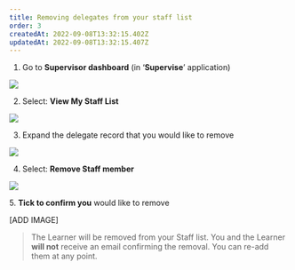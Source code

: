 ```yaml
---
title: Removing delegates from your staff list
order: 3
createdAt: 2022-09-08T13:32:15.402Z
updatedAt: 2022-09-08T13:32:15.407Z
---
```

1. Go to **Supervisor dashboard** (in ‘**Supervise**’ application) ​

![](/img/em-3-11-Removing.jpg)

2. Select: **View My Staff List​**

![](/img/em-3-12-Removing.jpg)

3. Expand the delegate record that you would like to remove​

![](/img/em-3-13-Removing.jpg)

4. Select: **Remove Staff member​**

![](/img/em-3-14-Removing.jpg)

5﻿. **Tick to confirm you** would like to remove

\[﻿ADD IMAGE]



> The Learner will be removed from your Staff list. You and the Learner **will not** receive an email confirming the removal.​ You can re-add them at any point.